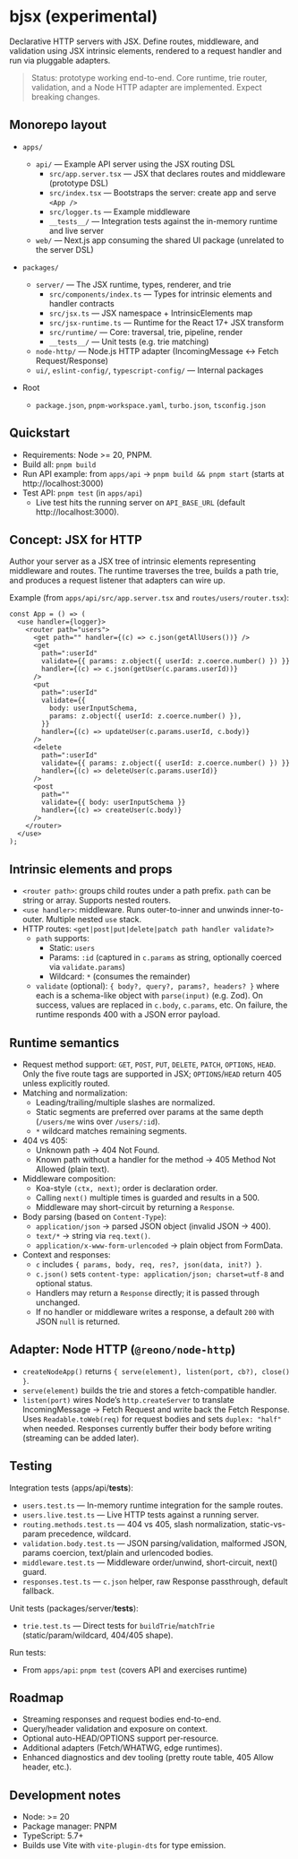 # bjsx (experimental)

Declarative HTTP servers with JSX. Define routes, middleware, and validation using JSX intrinsic elements, rendered to a request handler and run via pluggable adapters.

> Status: prototype working end-to-end. Core runtime, trie router, validation, and a Node HTTP adapter are implemented. Expect breaking changes.

## Monorepo layout

- `apps/`
  - `api/` — Example API server using the JSX routing DSL
    - `src/app.server.tsx` — JSX that declares routes and middleware (prototype DSL)
    - `src/index.tsx` — Bootstraps the server: create app and serve `<App />`
    - `src/logger.ts` — Example middleware
    - `__tests__/` — Integration tests against the in-memory runtime and live server
  - `web/` — Next.js app consuming the shared UI package (unrelated to the server DSL)

- `packages/`
  - `server/` — The JSX runtime, types, renderer, and trie
    - `src/components/index.ts` — Types for intrinsic elements and handler contracts
    - `src/jsx.ts` — JSX namespace + IntrinsicElements map
    - `src/jsx-runtime.ts` — Runtime for the React 17+ JSX transform
    - `src/runtime/` — Core: traversal, trie, pipeline, render
    - `__tests__/` — Unit tests (e.g. trie matching)
  - `node-http/` — Node.js HTTP adapter (IncomingMessage <-> Fetch Request/Response)
  - `ui/`, `eslint-config/`, `typescript-config/` — Internal packages

- Root
  - `package.json`, `pnpm-workspace.yaml`, `turbo.json`, `tsconfig.json`

## Quickstart

- Requirements: Node >= 20, PNPM.
- Build all: `pnpm build`
- Run API example: from `apps/api` → `pnpm build && pnpm start` (starts at http://localhost:3000)
- Test API: `pnpm test` (in `apps/api`)
  - Live test hits the running server on `API_BASE_URL` (default http://localhost:3000).

## Concept: JSX for HTTP

Author your server as a JSX tree of intrinsic elements representing middleware and routes. The runtime traverses the tree, builds a path trie, and produces a request listener that adapters can wire up.

Example (from `apps/api/src/app.server.tsx` and `routes/users/router.tsx`):

```tsx
const App = () => (
  <use handler={logger}>
    <router path="users">
      <get path="" handler={(c) => c.json(getAllUsers())} />
      <get
        path=":userId"
        validate={{ params: z.object({ userId: z.coerce.number() }) }}
        handler={(c) => c.json(getUser(c.params.userId))}
      />
      <put
        path=":userId"
        validate={{
          body: userInputSchema,
          params: z.object({ userId: z.coerce.number() }),
        }}
        handler={(c) => updateUser(c.params.userId, c.body)}
      />
      <delete
        path=":userId"
        validate={{ params: z.object({ userId: z.coerce.number() }) }}
        handler={(c) => deleteUser(c.params.userId)}
      />
      <post
        path=""
        validate={{ body: userInputSchema }}
        handler={(c) => createUser(c.body)}
      />
    </router>
  </use>
);
```

## Intrinsic elements and props

- `<router path>`: groups child routes under a path prefix. `path` can be string or array. Supports nested routers.
- `<use handler>`: middleware. Runs outer-to-inner and unwinds inner-to-outer. Multiple nested `use` stack.
- HTTP routes: `<get|post|put|delete|patch path handler validate?>`
  - `path` supports:
    - Static: `users`
    - Params: `:id` (captured in `c.params` as string, optionally coerced via `validate.params`)
    - Wildcard: `*` (consumes the remainder)
  - `validate` (optional): `{ body?, query?, params?, headers? }` where each is a schema-like object with `parse(input)` (e.g. Zod). On success, values are replaced in `c.body`, `c.params`, etc. On failure, the runtime responds 400 with a JSON error payload.

## Runtime semantics

- Request method support: `GET`, `POST`, `PUT`, `DELETE`, `PATCH`, `OPTIONS`, `HEAD`. Only the five route tags are supported in JSX; `OPTIONS`/`HEAD` return 405 unless explicitly routed.
- Matching and normalization:
  - Leading/trailing/multiple slashes are normalized.
  - Static segments are preferred over params at the same depth (`/users/me` wins over `/users/:id`).
  - `*` wildcard matches remaining segments.
- 404 vs 405:
  - Unknown path → 404 Not Found.
  - Known path without a handler for the method → 405 Method Not Allowed (plain text).
- Middleware composition:
  - Koa-style `(ctx, next)`; order is declaration order.
  - Calling `next()` multiple times is guarded and results in a 500.
  - Middleware may short-circuit by returning a `Response`.
- Body parsing (based on `Content-Type`):
  - `application/json` → parsed JSON object (invalid JSON → 400).
  - `text/*` → string via `req.text()`.
  - `application/x-www-form-urlencoded` → plain object from FormData.
- Context and responses:
  - `c` includes `{ params, body, req, res?, json(data, init?) }`.
  - `c.json()` sets `content-type: application/json; charset=utf-8` and optional status.
  - Handlers may return a `Response` directly; it is passed through unchanged.
  - If no handler or middleware writes a response, a default `200` with JSON `null` is returned.

## Adapter: Node HTTP (`@reono/node-http`)

- `createNodeApp()` returns `{ serve(element), listen(port, cb?), close() }`.
- `serve(element)` builds the trie and stores a fetch-compatible handler.
- `listen(port)` wires Node’s `http.createServer` to translate IncomingMessage → Fetch Request and write back the Fetch Response. Uses `Readable.toWeb(req)` for request bodies and sets `duplex: "half"` when needed. Responses currently buffer their body before writing (streaming can be added later).

## Testing

Integration tests (apps/api/**tests**):

- `users.test.ts` — In-memory runtime integration for the sample routes.
- `users.live.test.ts` — Live HTTP tests against a running server.
- `routing.methods.test.ts` — 404 vs 405, slash normalization, static-vs-param precedence, wildcard.
- `validation.body.test.ts` — JSON parsing/validation, malformed JSON, params coercion, text/plain and urlencoded bodies.
- `middleware.test.ts` — Middleware order/unwind, short-circuit, next() guard.
- `responses.test.ts` — `c.json` helper, raw Response passthrough, default fallback.

Unit tests (packages/server/**tests**):

- `trie.test.ts` — Direct tests for `buildTrie`/`matchTrie` (static/param/wildcard, 404/405 shape).

Run tests:

- From `apps/api`: `pnpm test` (covers API and exercises runtime)

## Roadmap

- Streaming responses and request bodies end-to-end.
- Query/header validation and exposure on context.
- Optional auto-HEAD/OPTIONS support per-resource.
- Additional adapters (Fetch/WHATWG, edge runtimes).
- Enhanced diagnostics and dev tooling (pretty route table, 405 Allow header, etc.).

## Development notes

- Node: >= 20
- Package manager: PNPM
- TypeScript: 5.7+
- Builds use Vite with `vite-plugin-dts` for type emission.
